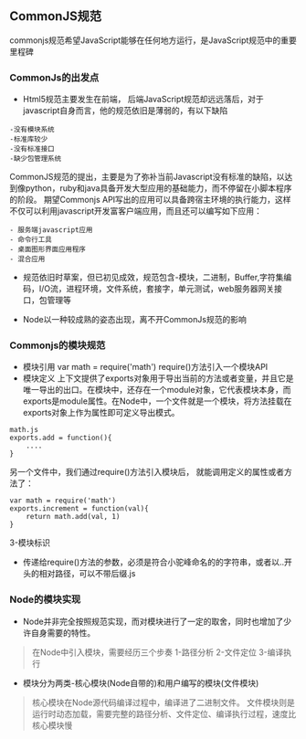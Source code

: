 ## CommonJS规范
commonjs规范希望JavaScript能够在任何地方运行，是JavaScript规范中的重要里程碑

### CommonJs的出发点
- Html5规范主要发生在前端， 后端JavaScript规范却远远落后，对于javascript自身而言，他的规范依旧是薄弱的，有以下缺陷
````
-没有模块系统
-标准库较少
-没有标准接口
-缺少包管理系统
````
CommonJS规范的提出，主要是为了弥补当前Javascript没有标准的缺陷，以达到像python，ruby和java具备开发大型应用的基础能力，而不停留在小脚本程序的阶段。
期望Commonjs API写出的应用可以具备跨宿主环境的执行能力，这样不仅可以利用javascript开发富客户端应用，而且还可以编写如下应用：
````
- 服务端javascript应用
- 命令行工具
- 桌面图形界面应用程序
- 混合应用
````

- 规范依旧时草案，但已初见成效，规范包含-模块，二进制，Buffer,字符集编码，I/O流，进程环境，文件系统，套接字，单元测试，web服务器网关接口，包管理等

- Node以一种较成熟的姿态出现，离不开CommonJs规范的影响

### Commonjs的模块规范
- 模块引用
var math = require('math')
require()方法引入一个模块API
- 模块定义
上下文提供了exports对象用于导出当前的方法或者变量，并且它是唯一导出的出口。在模块中，还存在一个module对象，它代表模块本身，而exports是module属性。在Node中，一个文件就是一个模块，将方法挂载在exports对象上作为属性即可定义导出模式。
````
math.js
exports.add = function(){
    ....
}
````

另一个文件中，我们通过require()方法引入模块后， 就能调用定义的属性或者方法了：
````
var math = require('math')
exports.increment = function(val){
    return math.add(val, 1)
}
````
3-模块标识
- 传递给require()方法的参数，必须是符合小驼峰命名的的字符串，或者以..开头的相对路径，可以不带后缀.js

### Node的模块实现
- Node并非完全按照规范实现，而对模块进行了一定的取舍，同时也增加了少许自身需要的特性。
> 在Node中引入模块，需要经历三个步奏
> 1-路径分析
> 2-文件定位
> 3-编译执行
- 模块分为两类-核心模块(Node自带的)和用户编写的模块(文件模块)
>核心模块在Node源代码编译过程中，编译进了二进制文件。
>文件模块则是运行时动态加载，需要完整的路径分析、文件定位、编译执行过程，速度比核心模块慢

